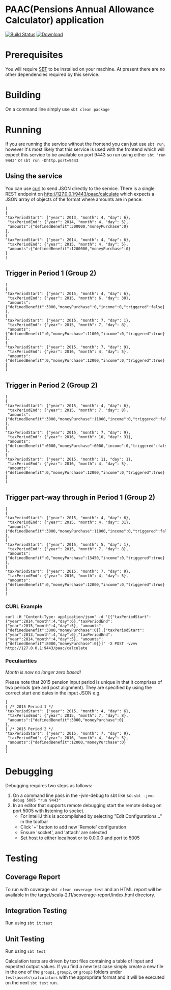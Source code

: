 PAAC(Pensions Annual Allowance Calculator) application
======================================================
[![Build Status](https://travis-ci.org/hmrc/paac.svg)](https://travis-ci.org/hmrc/paac) [ ![Download](https://api.bintray.com/packages/hmrc/releases/paac/images/download.svg) ](https://bintray.com/hmrc/releases/paac/_latestVersion)

# Prerequisites

You will require [SBT](http://www.scala-sbt.org/download.html) to be installed on your machine.
At present there are no other dependencies required by this service.

# Building

On a command line simply use `sbt clean package`

# Running

If you are running the service without the frontend you can just use `sbt run`, however it's most likely that
this service is used with the frontend which will expect this service to be available on port 9443 so run using
either `sbt "run 9443"` or `sbt run -Dhttp.port=9443`

## Using the service

You can use [curl](https://curl.haxx.se) to send JSON directly to the service.
There is a single REST endpoint on http://127.0.0.1:9443/paac/calculate which expects a JSON array of objects
of the format where amounts are in pence:

```
[
{
"taxPeriodStart": {"year": 2013, "month": 4, "day": 6},
 "taxPeriodEnd": {"year": 2014, "month": 4, "day": 5},
 "amounts":{"definedBenefit":300000,"moneyPurchase":0}
},
{
"taxPeriodStart": {"year": 2014, "month": 4, "day": 6},
 "taxPeriodEnd": {"year": 2015, "month": 4, "day": 5},
 "amounts":{"definedBenefit":1200000,"moneyPurchase":0}
}
]
```

## Trigger in Period 1 (Group 2)
```
[
{
"taxPeriodStart": {"year": 2015, "month": 4, "day": 6},
 "taxPeriodEnd": {"year": 2015, "month": 6, "day": 30},
 "amounts":{"definedBenefit":3000,"moneyPurchase":0,"income":0,"triggered":false}
},
{
"taxPeriodStart": {"year": 2015, "month": 7, "day": 1},
 "taxPeriodEnd": {"year": 2015, "month": 7, "day": 8},
 "amounts":{"definedBenefit":0,"moneyPurchase":11000,"income":0,"triggered":true}
},
{
"taxPeriodStart": {"year": 2015, "month": 7, "day": 9},
 "taxPeriodEnd": {"year": 2016, "month": 4, "day": 5},
 "amounts":{"definedBenefit":0,"moneyPurchase":12000,"income":0,"triggered":true}
}
]
```

## Trigger in Period 2 (Group 2)
```
[
{
"taxPeriodStart": {"year": 2015, "month": 4, "day": 6},
 "taxPeriodEnd": {"year": 2015, "month": 7, "day": 8},
 "amounts":{"definedBenefit":3000,"moneyPurchase":11000,"income":0,"triggered":false}
},
{
"taxPeriodStart": {"year": 2015, "month": 7, "day": 9},
 "taxPeriodEnd": {"year": 2016, "month": 10, "day": 31},
 "amounts":{"definedBenefit":6000,"moneyPurchase":6000,"income":0,"triggered":false}
},
{
"taxPeriodStart": {"year": 2015, "month": 11, "day": 1},
 "taxPeriodEnd": {"year": 2016, "month": 4, "day": 5},
 "amounts":{"definedBenefit":0,"moneyPurchase":12000,"income":0,"triggered":true}
}
]
```

## Trigger part-way through in Period 1 (Group 2)

```
[
{
"taxPeriodStart": {"year": 2015, "month": 4, "day": 6},
 "taxPeriodEnd": {"year": 2015, "month": 4, "day": 31},
 "amounts":{"definedBenefit":3000,"moneyPurchase":11000,"income":0,"triggered":false}
},
{
"taxPeriodStart": {"year": 2015, "month": 5, "day": 1},
 "taxPeriodEnd": {"year": 2015, "month": 7, "day": 8},
 "amounts":{"definedBenefit":0,"moneyPurchase":13450,"income":0,"triggered":true}
},
{
"taxPeriodStart": {"year": 2015, "month": 7, "day": 9},
 "taxPeriodEnd": {"year": 2016, "month": 4, "day": 5},
 "amounts":{"definedBenefit":0,"moneyPurchase":12000,"income":0,"triggered":true}
}
]
```


### CURL Example

```
curl -H "Content-Type: application/json" -d '[{"taxPeriodStart":{"year":2014,"month":4,"day":6},"taxPeriodEnd":{"year":2015,"month":4,"day":5}, "amounts":{"definedBenefit":3000,"moneyPurchase":0}},{"taxPeriodStart":{"year":2013,"month":4,"day":6},"taxPeriodEnd":{"year":2014,"month":4,"day":5}, "amounts":{"definedBenefit":8000,"moneyPurchase":0}}]' -X POST -vvvv http://127.0.0.1:9443/paac/calculate
```

### Peculiarities
*Month is now no longer zero based!*

Please note that 2015 pension input period is unique in that it comprises of two periods (pre and post alignment). They are specified by
using the correct start end dates in the input JSON e.g.

```
[
{ /* 2015 Period 1 */
"taxPeriodStart": {"year": 2015, "month": 4, "day": 6},
 "taxPeriodEnd": {"year": 2015, "month": 7, "day": 8},
 "amounts":{"definedBenefit":3000,"moneyPurchase":0}
},
{ /* 2015 Period 2 */
"taxPeriodStart": {"year": 2015, "month": 7, "day": 9},
 "taxPeriodEnd": {"year": 2016, "month": 4, "day": 5},
 "amounts":{"definedBenefit":12000,"moneyPurchase":0}
}
]
```

# Debugging

Debugging requires two steps as follows:

1. On a command line pass in the -jvm-debug <port> to sbt like so: `sbt -jvm-debug 5005 "run 9443"`
2. In an editor that supports remote debugging start the remote debug on port 5005 with listening to socket.
    - For IntelliJ this is accomplished by selecting "Edit Configurations..." in the toolbar
    - Click '+' button to add new 'Remote' configuration
    - Ensure 'socket', and 'attach' are selected
    - Set host to either localhost or to 0.0.0.0 and port to 5005

# Testing

## Coverage Report
To run with coverage `sbt clean coverage test` and an HTML report will be available in the target/scala-2.11/scoverage-report/index.html
directory.

## Integration Testing

Run using `sbt it:test`

## Unit Testing

Run using `sbt test`

Calculation tests are driven by text files containing a table of input and expected output values. If you find a new test case simply create a new file in the one of the `group1`, `group2`, or `group3` folders under `test\assets\calculators` with the appropriate format and it will be executed on the next `sbt test` run.
